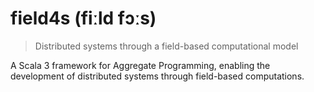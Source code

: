# field4s (fiːld fɔːs)

> Distributed systems through a field-based computational model

A Scala 3 framework for Aggregate Programming, enabling the development of distributed systems through field-based computations.
